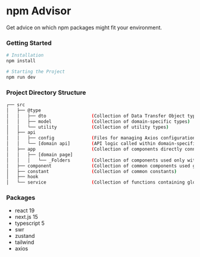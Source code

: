 # npm Advisor

Get advice on which npm packages might fit your environment.


### Getting Started

```bash
# Installation
npm install

# Starting the Project
npm run dev
```

### Project Directory Structure
```bash
┌── src
│   ├── @type
│   │   ├── dto                 (Collection of Data Transfer Object types)
│   │   ├── model               (Collection of domain-specific types)
│   │   └── utility             (Collection of utility types)
│   ├── api
│   │   ├── config              (Files for managing Axios configurations)
│   │   └── [domain api]        (API logic called within domain-specific pages)
│   ├── app                     (Collection of components directly connected to next routes)
│   │   ├── [domain page]
│   │   │   └── _Folders        (Collection of components used only within that page)
│   ├── component               (Collection of common components used globally)
│   ├── constant                (Collection of common constants)
│   ├── hook
│   └── service                 (Collection of functions containing global business logic)
```

### Packages
- react 19
- next.js 15
- typescript 5
- swr
- zustand
- tailwind
- axios